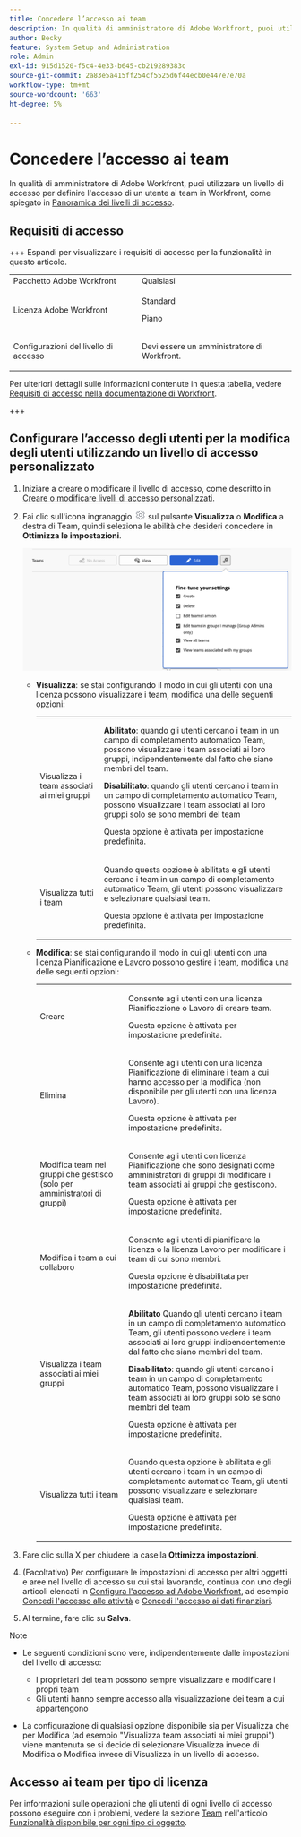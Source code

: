 ```yaml
---
title: Concedere l’accesso ai team
description: In qualità di amministratore di Adobe Workfront, puoi utilizzare un livello di accesso per definire l’accesso di un utente ai team in Workfront
author: Becky
feature: System Setup and Administration
role: Admin
exl-id: 915d1520-f5c4-4e33-b645-cb219289383c
source-git-commit: 2a83e5a415ff254cf5525d6f44ecb0e447e7e70a
workflow-type: tm+mt
source-wordcount: '663'
ht-degree: 5%

---
```


# Concedere l’accesso ai team

In qualità di amministratore di Adobe Workfront, puoi utilizzare un livello di accesso per definire l&#39;accesso di un utente ai team in Workfront, come spiegato in [Panoramica dei livelli di accesso](../../../administration-and-setup/add-users/access-levels-and-object-permissions/access-levels-overview.md).

## Requisiti di accesso

+++ Espandi per visualizzare i requisiti di accesso per la funzionalità in questo articolo.

<table style="table-layout:auto"> 
 <col> 
 <col> 
 <tbody> 
  <tr> 
   <td role="rowheader">Pacchetto Adobe Workfront</td> 
   <td>Qualsiasi</td> 
  </tr> 
  <tr> 
   <td role="rowheader">Licenza Adobe Workfront</td> 
   <td><p>Standard</p>
   <p>Piano</p></td> 
  </tr> 
  <tr> 
   <td role="rowheader">Configurazioni del livello di accesso</td> 
   <td> <p>Devi essere un amministratore di Workfront.</p> </td> 
  </tr> 
 </tbody> 
</table>

Per ulteriori dettagli sulle informazioni contenute in questa tabella, vedere [Requisiti di accesso nella documentazione di Workfront](/help/quicksilver/administration-and-setup/add-users/access-levels-and-object-permissions/access-level-requirements-in-documentation.md).

+++

## Configurare l’accesso degli utenti per la modifica degli utenti utilizzando un livello di accesso personalizzato

1. Iniziare a creare o modificare il livello di accesso, come descritto in [Creare o modificare livelli di accesso personalizzati](../../../administration-and-setup/add-users/configure-and-grant-access/create-modify-access-levels.md).
1. Fai clic sull&#39;icona ingranaggio ![](assets/gear-icon-settings.png) sul pulsante **Visualizza** o **Modifica** a destra di Team, quindi seleziona le abilità che desideri concedere in **Ottimizza le impostazioni**.

   ![ottimizza team](assets/fine-tune-teams.png)

   * **Visualizza**: se stai configurando il modo in cui gli utenti con una licenza possono visualizzare i team, modifica una delle seguenti opzioni:

     <table style="table-layout:auto">
       <col>
       <col>
       <tbody>
        <tr>
         <td role="rowheader">Visualizza i team associati ai miei gruppi</td>
         <td>
          <p><b>Abilitato</b>: quando gli utenti cercano i team in un campo di completamento automatico Team, possono visualizzare i team associati ai loro gruppi, indipendentemente dal fatto che siano membri del team. </p>
          <p><b>Disabilitato</b>: quando gli utenti cercano i team in un campo di completamento automatico Team, possono visualizzare i team associati ai loro gruppi solo se sono membri del team</p><p>Questa opzione è attivata per impostazione predefinita.</p>
          </td>
        </tr>
        <tr>
         <td role="rowheader">Visualizza tutti i team</td>
         <td><p>Quando questa opzione è abilitata e gli utenti cercano i team in un campo di completamento automatico Team, gli utenti possono visualizzare e selezionare qualsiasi team.</p><p>Questa opzione è attivata per impostazione predefinita. </p></td>
        </tr>
       </tbody>
      </table>

   * **Modifica**: se stai configurando il modo in cui gli utenti con una licenza Pianificazione e Lavoro possono gestire i team, modifica una delle seguenti opzioni:

     <table style="table-layout:auto">
       <col>
       <col>
       <tbody>
        <tr>
         <td role="rowheader">Creare</td>
         <td><p>Consente agli utenti con una licenza Pianificazione o Lavoro di creare team.</p><p>Questa opzione è attivata per impostazione predefinita.</p></td>
        </tr>
        <tr>
         <td role="rowheader">Elimina</td>
         <td><p> Consente agli utenti con una licenza Pianificazione di eliminare i team a cui hanno accesso per la modifica (non disponibile per gli utenti con una licenza Lavoro).</p><p>Questa opzione è attivata per impostazione predefinita.</p></td>
        </tr>
        <tr>
         <td role="rowheader">Modifica team nei gruppi che gestisco (solo per amministratori di gruppi)</td>
         <td><p>Consente agli utenti con licenza Pianificazione che sono designati come amministratori di gruppi di modificare i team associati ai gruppi che gestiscono.</p><p>Questa opzione è attivata per impostazione predefinita.</p></td>
        </tr>
        <tr>
         <td role="rowheader">Modifica i team a cui collaboro</td>
         <td><p>Consente agli utenti di pianificare la licenza o la licenza Lavoro per modificare i team di cui sono membri.</p><p>Questa opzione è disabilitata per impostazione predefinita.</p></td>
        </tr>
        <tr>
         <td role="rowheader">Visualizza i team associati ai miei gruppi</td>
         <td>
         <p><b>Abilitato</b> Quando gli utenti cercano i team in un campo di completamento automatico Team, gli utenti possono vedere i team associati ai loro gruppi indipendentemente dal fatto che siano membri del team. </p>
         <p><b>Disabilitato</b>: quando gli utenti cercano i team in un campo di completamento automatico Team, possono visualizzare i team associati ai loro gruppi solo se sono membri del team</p><p>Questa opzione è attivata per impostazione predefinita.</p>
         </td>
        </tr>
        <tr>
         <td role="rowheader">Visualizza tutti i team</td>
         <td><p>Quando questa opzione è abilitata e gli utenti cercano i team in un campo di completamento automatico Team, gli utenti possono visualizzare e selezionare qualsiasi team.</p><p>Questa opzione è attivata per impostazione predefinita. </p></td>
        </tr>
       </tbody>
      </table>



1. Fare clic sulla X per chiudere la casella **Ottimizza impostazioni**.
1. (Facoltativo) Per configurare le impostazioni di accesso per altri oggetti e aree nel livello di accesso su cui stai lavorando, continua con uno degli articoli elencati in [Configura l&#39;accesso ad Adobe Workfront](../../../administration-and-setup/add-users/configure-and-grant-access/configure-access.md), ad esempio [Concedi l&#39;accesso alle attività](../../../administration-and-setup/add-users/configure-and-grant-access/grant-access-tasks.md) e [Concedi l&#39;accesso ai dati finanziari](../../../administration-and-setup/add-users/configure-and-grant-access/grant-access-financial.md).
1. Al termine, fare clic su **Salva**.

>[!NOTE]
>
>* Le seguenti condizioni sono vere, indipendentemente dalle impostazioni del livello di accesso:
>
>   * I proprietari dei team possono sempre visualizzare e modificare i propri team
>   * Gli utenti hanno sempre accesso alla visualizzazione dei team a cui appartengono
>
>* La configurazione di qualsiasi opzione disponibile sia per Visualizza che per Modifica (ad esempio &quot;Visualizza team associati ai miei gruppi&quot;) viene mantenuta se si decide di selezionare Visualizza invece di Modifica o Modifica invece di Visualizza in un livello di accesso.
>

## Accesso ai team per tipo di licenza

Per informazioni sulle operazioni che gli utenti di ogni livello di accesso possono eseguire con i problemi, vedere la sezione [Team](../../../administration-and-setup/add-users/access-levels-and-object-permissions/functionality-available-for-each-object-type.md#teams) nell&#39;articolo [Funzionalità disponibile per ogni tipo di oggetto](../../../administration-and-setup/add-users/access-levels-and-object-permissions/functionality-available-for-each-object-type.md).
